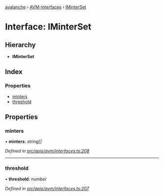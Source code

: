 [avalanche](../README.md) › [AVM-Interfaces](../modules/avm_interfaces.md) › [IMinterSet](avm_interfaces.iminterset.md)

# Interface: IMinterSet

## Hierarchy

* **IMinterSet**

## Index

### Properties

* [minters](avm_interfaces.iminterset.md#minters)
* [threshold](avm_interfaces.iminterset.md#threshold)

## Properties

###  minters

• **minters**: *string[]*

*Defined in [src/apis/avm/interfaces.ts:208](https://github.com/ava-labs/avalanchejs/blob/8033096/src/apis/avm/interfaces.ts#L208)*

___

###  threshold

• **threshold**: *number*

*Defined in [src/apis/avm/interfaces.ts:207](https://github.com/ava-labs/avalanchejs/blob/8033096/src/apis/avm/interfaces.ts#L207)*
